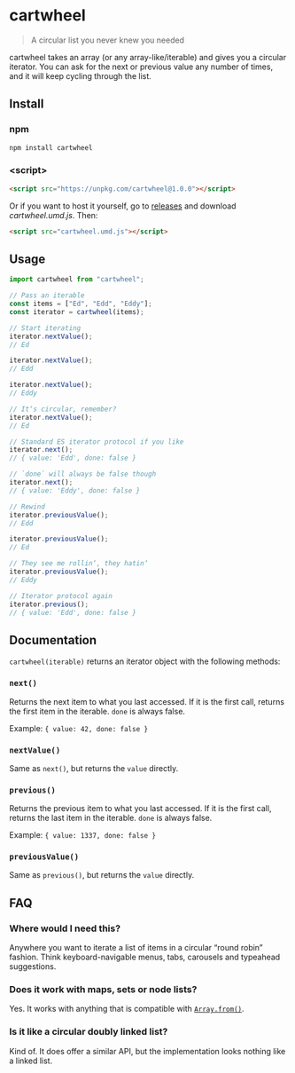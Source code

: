 # cartwheel

> A circular list you never knew you needed

cartwheel takes an array (or any array-like/iterable) and gives you a circular iterator. You can ask for the next or previous value any number of times, and it will keep cycling through the list.

## Install

### npm

```sh
npm install cartwheel
```

### &lt;script&gt;

```html
<script src="https://unpkg.com/cartwheel@1.0.0"></script>
```

Or if you want to host it yourself, go to [releases](https://github.com/dar5hak/cartwheel/releases) and download _cartwheel.umd.js_. Then:

```html
<script src="cartwheel.umd.js"></script>
```

## Usage

```js
import cartwheel from "cartwheel";

// Pass an iterable
const items = ["Ed", "Edd", "Eddy"];
const iterator = cartwheel(items);

// Start iterating
iterator.nextValue();
// Ed

iterator.nextValue();
// Edd

iterator.nextValue();
// Eddy

// It‘s circular, remember?
iterator.nextValue();
// Ed

// Standard ES iterator protocol if you like
iterator.next();
// { value: 'Edd', done: false }

// `done` will always be false though
iterator.next();
// { value: 'Eddy', done: false }

// Rewind
iterator.previousValue();
// Edd

iterator.previousValue();
// Ed

// They see me rollin‘, they hatin‘
iterator.previousValue();
// Eddy

// Iterator protocol again
iterator.previous();
// { value: 'Edd', done: false }
```

## Documentation

`cartwheel(iterable)` returns an iterator object with the following methods:

### `next()`

Returns the next item to what you last accessed. If it is the first call, returns the first item in the iterable. `done` is always false.

Example: `{ value: 42, done: false }`

### `nextValue()`

Same as `next()`, but returns the `value` directly.

### `previous()`

Returns the previous item to what you last accessed. If it is the first call, returns the last item in the iterable. `done` is always false.

Example: `{ value: 1337, done: false }`

### `previousValue()`

Same as `previous()`, but returns the `value` directly.

## FAQ

### Where would I need this?

Anywhere you want to iterate a list of items in a circular “round robin” fashion. Think keyboard-navigable menus, tabs, carousels and typeahead suggestions.

### Does it work with maps, sets or node lists?

Yes. It works with anything that is compatible with [`Array.from()`](https://developer.mozilla.org/en-US/docs/Web/JavaScript/Reference/Global_Objects/Array/from).

### Is it like a circular doubly linked list?

Kind of. It does offer a similar API, but the implementation looks nothing like a linked list.
